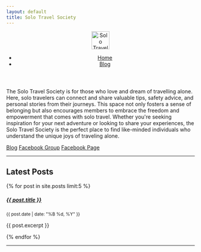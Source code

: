 ```yaml
---
layout: default
title: Solo Travel Society
---
```


<div class="container-md">
  <div class="wrapper">
    <div class="content">
      <header>
        <div class="site-logo my-4">
          <a href="{{ '/' | relative_url }}">
            <img src="{{ '/assets/images/logo.png' | relative_url }}" alt="Solo Travel Society" height="48">
          </a>
        </div>
        <nav class="main-nav text-center my-4">
        <ul class="nav-menu list-inline">
          <li class="list-inline-item active"><a href="{{ '/' | relative_url }}">Home</a></li>
          <li class="list-inline-item"><a href="{{ '/blog/' | relative_url }}">Blog</a></li>
        </ul>
        </nav>
      </header>
      <p>
        The Solo Travel Society is for those who love and dream of travelling alone. Here, solo travelers can connect and share valuable tips, safety advice, and personal stories from their journeys. This space not only fosters a sense of belonging but also encourages members to embrace the freedom and empowerment that comes with solo travel. Whether you're seeking inspiration for your next adventure or looking to share your experiences, the Solo Travel Society is the perfect place to find like-minded individuals who understand the unique joys of traveling alone.
      </p>
      <div class="btn-group">
        <a href="https://www.solotraveler.org/" class="btn btn-primary">Blog</a>
        <a href="https://www.facebook.com/groups/thesolotravelsociety/" class="btn btn-secondary">Facebook Group</a>
        <a href="https://www.facebook.com/thesolotravelsociety/" class="btn btn-info" aria-current="page">Facebook Page</a>
      </div>
      <!--<p><a href="https://www.digitalnomadsweekly.com/#/portal/signup" title="Join Digital Nomads Weekly" target="_blank">Subscribe</a> to the Digital Nomads Weekly <a href="https://www.digitalnomadsweekly.com/" title="Digital Nomads Weekly" target="_blank">newsletter</a>.</p>-->
      <hr class="my-4">
      <h2>Latest Posts</h2>
        {% for post in site.posts limit:5 %}
          <h5><a href="{{ post.url | relative_url }}">{{ post.title }}</a></h5>
          <small class="text-muted">{{ post.date | date: "%B %d, %Y" }}</small>
          <p>{{ post.excerpt }}</p>
        {% endfor %}
      <hr class="my-4">
      <div class="social-icons">
        <a href="https://www.facebook.com/thesolotravelsociety/" class="social-icon facebook"><i class="fab fa-facebook-f"></i></a>
        <a href="https://www.facebook.com/groups/thesolotravelsociety/" class="social-icon facebook"><i class="fab fa-facebook-f"></i></a>
      </div>
    </div>
  </div>
</div>
